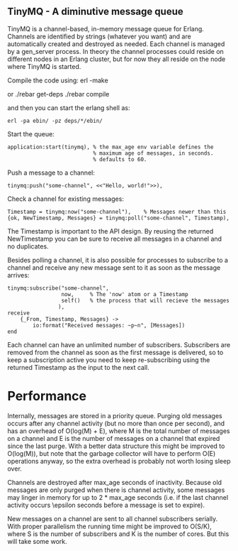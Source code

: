 TinyMQ - A diminutive message queue
--

TinyMQ is a channel-based, in-memory message queue for Erlang. Channels are
identified by strings (whatever you want) and are automatically created and
destroyed as needed. Each channel is managed by a gen_server process. In theory
the channel processes could reside on different nodes in an Erlang cluster, but
for now they all reside on the node where TinyMQ is started.

Compile the code using:
	erl -make

or
	./rebar get-deps
	./rebar compile

and then you can start the erlang shell as:

	erl -pa ebin/ -pz deps/*/ebin/

Start the queue:

    application:start(tinymq), % the max_age env variable defines the
                               % maximum age of messages, in seconds.
                               % defaults to 60.

Push a message to a channel:

    tinymq:push("some-channel", <<"Hello, world!">>),

Check a channel for existing messages:

    Timestamp = tinymq:now("some-channel"),    % Messages newer than this
    {ok, NewTimestamp, Messages} = tinymq:poll("some-channel", Timestamp),

The Timestamp is important to the API design. By reusing the returned
NewTimestamp you can be sure to receive all messages in a channel and no
duplicates.

Besides polling a channel, it is also possible for processes to subscribe to
a channel and receive any new message sent to it as soon as the message
arrives:

    tinymq:subscribe("some-channel", 
                     now,     % The 'now' atom or a Timestamp
                     self()   % the process that will recieve the messages
                    ),
    receive
        {_From, Timestamp, Messages} ->
            io:format("Received messages: ~p~n", [Messages])
    end

Each channel can have an unlimited number of subscribers. Subscribers are
removed from the channel as soon as the first message is delivered, so
to keep a subscription active you need to keep re-subscribing using the
returned Timestamp as the input to the next call.

Performance
==

Internally, messages are stored in a priority queue. Purging old messages
occurs after any channel activity (but no more than once per second), and has
an overhead of O(log(M) + E), where M is the total number of messages on a
channel and E is the number of messages on a channel that expired since the
last purge. With a better data structure this might be improved to O(log(M)),
but note that the garbage collector will have to perform O(E) operations anyway,
so the extra overhead is probably not worth losing sleep over.

Channels are destroyed after max_age seconds of inactivity. Because old messages
are only purged when there is channel activity, some messages may linger in memory
for up to 2 * max_age seconds (i.e. if the last channel activity occurs \epsilon
seconds before a message is set to expire).

New messages on a channel are sent to all channel subscribers serially. With proper
parallelism the running time might be improved to O(S/K), where S is the number
of subscribers and K is the number of cores. But this will take some work.
